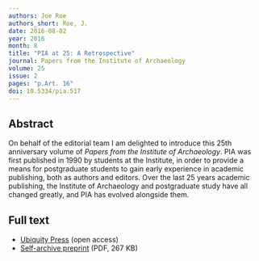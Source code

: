 ```yaml
---
authors: Joe Roe
authors_short: Roe, J.
date: 2016-08-02
year: 2016
month: 8
title: "PIA at 25: A Retrospective"
journal: Papers from the Institute of Archaeology
volume: 25
issue: 2
pages: "p.Art. 16"
doi: 10.5334/pia.517
---
```


## Abstract

On behalf of the editorial team I am delighted to introduce this 25th anniversary volume of *Papers from the Institute of Archaeology*. PIA was first published in 1990 by students at the Institute, in order to provide a means for postgraduate students to gain early experience in academic publishing, both as authors and editors. Over the last 25 years academic publishing, the Institute of Archaeology and postgraduate study have all changed greatly, and PIA has evolved alongside them.

## Full text

* [Ubiquity Press](https://www.pia-journal.co.uk/articles/10.5334/pia.517/) (open access)
* [Self-archive preprint](/pdf/Roe_2016.pdf) (PDF, 267 KB)
